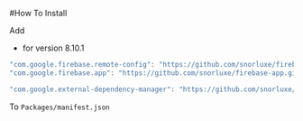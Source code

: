 #How To Install

Add

- for version 8.10.1
```csharp
"com.google.firebase.remote-config": "https://github.com/snorluxe/firebase-remote-config.git?path=Assets/_Root#8.10.1",
"com.google.firebase.app": "https://github.com/snorluxe/firebase-app.git?path=Assets/_Root#8.10.1",

"com.google.external-dependency-manager": "https://github.com/snorluxe/external-dependency-manager.git?path=Assets/_Root#1.2.170",
```

To `Packages/manifest.json`